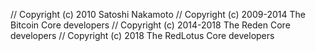 // Copyright (c) 2010 Satoshi Nakamoto
// Copyright (c) 2009-2014 The Bitcoin Core developers
// Copyright (c) 2014-2018 The Reden Core developers
// Copyright (c) 2018 The RedLotus Core developers


